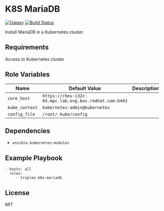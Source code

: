 K8S MariaDB
=========
[![Galaxy](https://img.shields.io/badge/galaxy-tripleo.k8s--mariadb-blue.svg?style=flat)](https://galaxy.ansible.com/tripleo/k8s-mariadb)
[![Build Status](https://travis-ci.org/tripleo/ansible-role-k8s-mariadb.svg?branch=master)](https://travis-ci.org/tripleo/ansible-role-k8s-mariadb)

Install MariaDB in a Kubernetes cluster.

Requirements
------------

Access to Kubernetes cluster

Role Variables
--------------

| Name              | Default Value       | Description          |
|-------------------|---------------------|----------------------|
| `core_host` | `https://rhev-i32c-03.mpc.lab.eng.bos.redhat.com:6443` |  |
| `kube_context` | `kubernetes-admin@kubernetes` |  |
| `config_file` | `/root/.kube/config` |  |


Dependencies
------------

- `ansible.kubernetes-modules`

Example Playbook
----------------

    - hosts: all
      roles:
         - tripleo.k8s-mariadb

License
-------

MIT
